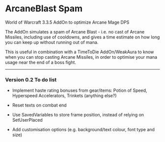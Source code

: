 # ArcaneBlast Spam
World of Warcraft 3.3.5 AddOn to optimize Arcane Mage DPS

The AddOn simulates a spam of Arcane Blast - i.e. no cast of Arcane Missiles, including use of cooldowns, and gives a time estimate on how long you can keep up without running out of mana.
	
This is useful in combination with a TimeToDie AddOn/WeakAura to know when you can stop casting Arcane Missiles, in order to optimise your mana usage near the end of a boss fight.

----

### Version 0.2 To do list

* Implement haste rating bonuses from gear/items: Potion of Speed, Hyperspeed Accelerators, Trinkets (anything else?)

* Reset texts on combat end

* Use SavedVariables to store frame position, instead of relying on SetUserPlaced

* Add customisation options (e.g. background/text colour, font type and size)
